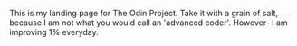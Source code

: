 This is my landing page for The Odin Project.
Take it with a grain of salt, because I am not what you would call an 'advanced coder'.
However- I am improving 1% everyday.